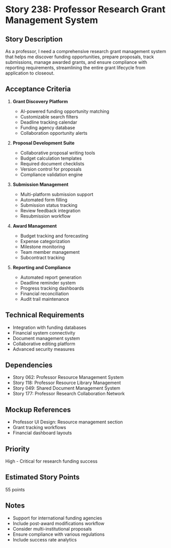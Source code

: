 # Story 238: Professor Research Grant Management System

## Story Description
As a professor, I need a comprehensive research grant management system that helps me discover funding opportunities, prepare proposals, track submissions, manage awarded grants, and ensure compliance with reporting requirements, streamlining the entire grant lifecycle from application to closeout.

## Acceptance Criteria
1. **Grant Discovery Platform**
   - AI-powered funding opportunity matching
   - Customizable search filters
   - Deadline tracking calendar
   - Funding agency database
   - Collaboration opportunity alerts

2. **Proposal Development Suite**
   - Collaborative proposal writing tools
   - Budget calculation templates
   - Required document checklists
   - Version control for proposals
   - Compliance validation engine

3. **Submission Management**
   - Multi-platform submission support
   - Automated form filling
   - Submission status tracking
   - Review feedback integration
   - Resubmission workflow

4. **Award Management**
   - Budget tracking and forecasting
   - Expense categorization
   - Milestone monitoring
   - Team member management
   - Subcontract tracking

5. **Reporting and Compliance**
   - Automated report generation
   - Deadline reminder system
   - Progress tracking dashboards
   - Financial reconciliation
   - Audit trail maintenance

## Technical Requirements
- Integration with funding databases
- Financial system connectivity
- Document management system
- Collaborative editing platform
- Advanced security measures

## Dependencies
- Story 062: Professor Resource Management System
- Story 118: Professor Resource Library Management
- Story 049: Shared Document Management System
- Story 177: Professor Research Collaboration Network

## Mockup References
- Professor UI Design: Resource management section
- Grant tracking workflows
- Financial dashboard layouts

## Priority
High - Critical for research funding success

## Estimated Story Points
55 points

## Notes
- Support for international funding agencies
- Include post-award modifications workflow
- Consider multi-institutional proposals
- Ensure compliance with various regulations
- Include success rate analytics